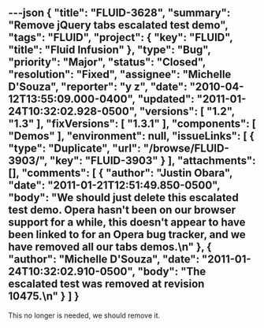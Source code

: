 ---json
{
  "title": "FLUID-3628",
  "summary": "Remove jQuery tabs escalated test demo",
  "tags": "FLUID",
  "project": {
    "key": "FLUID",
    "title": "Fluid Infusion"
  },
  "type": "Bug",
  "priority": "Major",
  "status": "Closed",
  "resolution": "Fixed",
  "assignee": "Michelle D'Souza",
  "reporter": "y z",
  "date": "2010-04-12T13:55:09.000-0400",
  "updated": "2011-01-24T10:32:02.928-0500",
  "versions": [
    "1.2",
    "1.3"
  ],
  "fixVersions": [
    "1.3.1"
  ],
  "components": [
    "Demos"
  ],
  "environment": null,
  "issueLinks": [
    {
      "type": "Duplicate",
      "url": "/browse/FLUID-3903/",
      "key": "FLUID-3903"
    }
  ],
  "attachments": [],
  "comments": [
    {
      "author": "Justin Obara",
      "date": "2011-01-21T12:51:49.850-0500",
      "body": "We should just delete this escalated test demo. Opera hasn't been on our browser support for a while, this doesn't appear to have been linked to for an Opera bug tracker, and we have removed all our tabs demos.\n"
    },
    {
      "author": "Michelle D'Souza",
      "date": "2011-01-24T10:32:02.910-0500",
      "body": "The escalated test was removed at revision 10475.\n"
    }
  ]
}
---
This no longer is needed, we should remove it.

        
